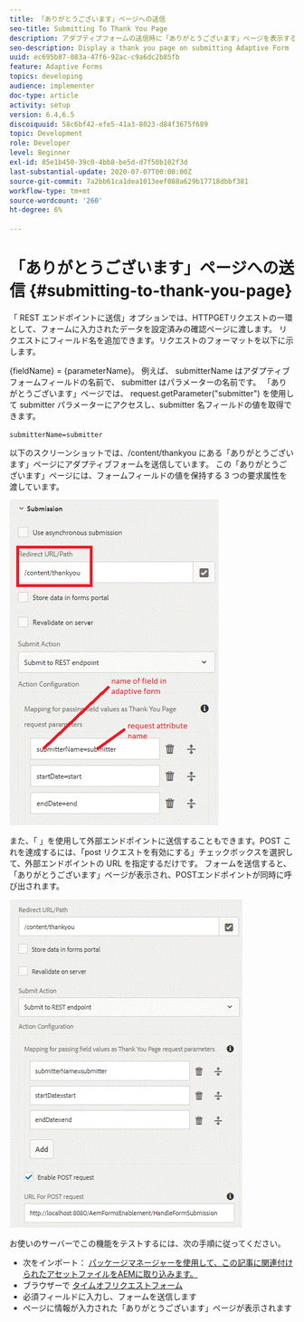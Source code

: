 ```yaml
---
title: 「ありがとうございます」ページへの送信
seo-title: Submitting To Thank You Page
description: アダプティブフォームの送信時に「ありがとうございます」ページを表示する
seo-description: Display a thank you page on submitting Adaptive Form
uuid: ec695b87-083a-47f6-92ac-c9a6dc2b85fb
feature: Adaptive Forms
topics: developing
audience: implementer
doc-type: article
activity: setup
version: 6.4,6.5
discoiquuid: 58c6bf42-efe5-41a3-8023-d84f3675f689
topic: Development
role: Developer
level: Beginner
exl-id: 85e1b450-39c0-4bb8-be5d-d7f50b102f3d
last-substantial-update: 2020-07-07T00:00:00Z
source-git-commit: 7a2bb61ca1dea1013eef088a629b17718dbbf381
workflow-type: tm+mt
source-wordcount: '260'
ht-degree: 6%

---
```


# 「ありがとうございます」ページへの送信 {#submitting-to-thank-you-page}

「 REST エンドポイントに送信」オプションでは、HTTPGETリクエストの一環として、フォームに入力されたデータを設定済みの確認ページに渡します。 リクエストにフィールド名を追加できます。リクエストのフォーマットを以下に示します。

\{fieldName\} = \{parameterName\}。 例えば、 submitterName はアダプティブフォームフィールドの名前で、 submitter はパラメーターの名前です。 「ありがとうございます」ページでは、 request.getParameter(&quot;submitter&quot;) を使用して submitter パラメーターにアクセスし、submitter 名フィールドの値を取得できます。

`submitterName=submitter`

以下のスクリーンショットでは、/content/thankyou にある「ありがとうございます」ページにアダプティブフォームを送信しています。 この「ありがとうございます」ページには、フォームフィールドの値を保持する 3 つの要求属性を渡しています。

![「ありがとうございます」ページ](assets/thankyoupage.gif)

また、「 」を使用して外部エンドポイントに送信することもできます。POST これを達成するには、「post リクエストを有効にする」チェックボックスを選択して、外部エンドポイントの URL を指定するだけです。 フォームを送信すると、「ありがとうございます」ページが表示され、POSTエンドポイントが同時に呼び出されます。

![設定をキャプチャ](assets/capture.gif)

お使いのサーバーでこの機能をテストするには、次の手順に従ってください。

* 次をインポート： [パッケージマネージャーを使用して、この記事に関連付けられたアセットファイルをAEMに取り込みます。](assets/submittingtorestendpoint.zip)
* ブラウザーで [タイムオフリクエストフォーム](http://localhost:4502/content/dam/formsanddocuments/helpx/timeoffrequestform/jcr:content?wcmmode=disabled)
* 必須フィールドに入力し、フォームを送信します
* ページに情報が入力された「ありがとうございます」ページが表示されます

